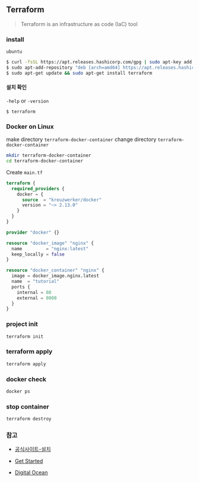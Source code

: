 ## Terraform
> Terraform is an infrastructure as code (IaC) tool

### install 
`ubuntu`
~~~ bash
$ curl -fsSL https://apt.releases.hashicorp.com/gpg | sudo apt-key add -
$ sudo apt-add-repository "deb [arch=amd64] https://apt.releases.hashicorp.com $(lsb_release -cs) main"
$ sudo apt-get update && sudo apt-get install terraform
~~~

#### 설치 확인 
`-help` or `-version`
~~~
$ terraform 
~~~

### Docker on Linux
make directory `terraform-docker-container`
change directory `terraform-docker-container`
~~~ bash
mkdir terraform-docker-container
cd terraform-docker-container
~~~

Create `main.tf`
~~~ tf
terraform {
  required_providers {
    docker = {
      source  = "kreuzwerker/docker"
      version = "~> 2.13.0"
    }
  }
}

provider "docker" {}

resource "docker_image" "nginx" {
  name         = "nginx:latest"
  keep_locally = false
}

resource "docker_container" "nginx" {
  image = docker_image.nginx.latest
  name  = "tutorial"
  ports {
    internal = 80
    external = 8000
  }
}
~~~

### project init
~~~ bash
terraform init
~~~

### terraform apply
~~~ bash
terraform apply
~~~

### docker check
~~~ bash
docker ps
~~~

### stop container
~~~ bash
terraform destroy
~~~


### 참고
* [공식사이트-설치](https://www.terraform.io/downloads)
* [Get Started](https://learn.hashicorp.com/tutorials/terraform/install-cli?in=terraform/aws-get-started)




* [Digital Ocean](https://registry.terraform.io/providers/digitalocean/digitalocean/latest/docs/resources/certificate)
